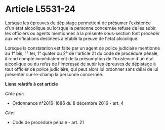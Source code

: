 # Article L5531-24

Lorsque les épreuves de dépistage permettent de présumer l'existence d'un état alcoolique ou lorsque la personne concernée
refuse de les subir, les officiers ou agents mentionnés à la présente sous-section font procéder aux vérifications destinées
à établir la preuve de l'état alcoolique.

Lorsque la constatation est faite par un agent de police judiciaire mentionné au 1° bis, 1° ter, 1° quater ou 2° de l'article
21 du code de procédure pénale, il rend compte immédiatement de la présomption de l'existence d'un état alcoolique ou du
refus de l'intéressé de subir les épreuves de dépistage à tout officier de police judiciaire, qui peut alors lui ordonner
sans délai de lui présenter sur-le-champ la personne concernée.

**Liens relatifs à cet article**

_Créé par_:

  - Ordonnance n°2016-1686 du 8 décembre 2016 - art. 4

_Cite_:

  - Code de procédure pénale - art. 21
